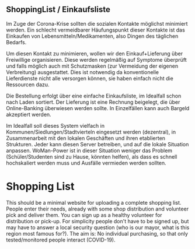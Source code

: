 ## ShoppingList / Einkaufsliste

Im Zuge der Corona-Krise sollten die sozialen Kontakte möglichst minimiert werden. Ein schlecht vermeidbarer Häufungspunkt dieser Kontakte ist das Einkaufen von Lebensmitteln/Medikamenten, also Dingen des täglichen Bedarfs.

Um diesen Kontakt zu minimieren, wollen wir den Einkauf+Lieferung über Freiwillige organisieren. Diese werden regelmäßig auf Symptome überprüft und falls möglich auch mit Schutzmasken (zur Vermeidung der eigenen Verbreitung) ausgestattet.
Dies ist notwendig da konventionelle Lieferdienste nicht alle versorgen können, sie haben einfach nicht die Ressourcen dazu.

Die Bestellung erfolgt über eine einfache Einkaufsliste, im Idealfall schon nach Laden sortiert. Der Lieferung ist eine Rechnung beigelegt, die über Online-Banking überwiesen werden sollte.
In Einzelfällen kann auch Bargeld akzeptiert werden.

Im Idealfall soll dieses System vielfach in Kommunen/Siedlungen/Stadtvierteln eingesetzt werden (dezentral), in Zusammenarbeit mit den lokalen Geschäften und ihren etablierten Strukturen. Jeder kann diesen Server betreiben, und auf die lokale Situation anpassen.
WoMan-Power ist in dieser Situation weniger das Problem (Schüler/Studenten sind zu Hause, könnten helfen), als dass es schnell hochskaliert werden muss und Ausfälle vermieden werden sollten.


# Shopping List

This should be a minimal website for uploading a complete shopping list. People enter their needs, already with some shop distribution and volunteer pick and deliver them.
You can sign up as a healthy volunteer for distribution or pick-up. For simplicity people don't have to be signed up, but may have to answer a local security question (who is our mayor, what is this region most famous for?).
The aim is: No individual purchasing, so that only tested/monitored people interact (COVID-19).
